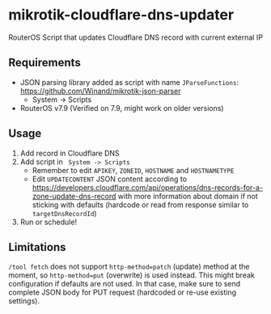 # mikrotik-cloudflare-dns-updater
RouterOS Script that updates Cloudflare DNS record with current external IP

## Requirements
* JSON parsing library added as script with name `JParseFunctions`: https://github.com/Winand/mikrotik-json-parser
  * System -> Scripts
* RouterOS v7.9 (Verified on 7.9, might work on older versions)

## Usage
1. Add record in Cloudflare DNS
1. Add script in ` System -> Scripts`
   * Remember to edit `APIKEY`, `ZONEID`, `HOSTNAME` and `HOSTNAMETYPE`
   * Edit `UPDATECONTENT` JSON content according to https://developers.cloudflare.com/api/operations/dns-records-for-a-zone-update-dns-record with more information about domain if not sticking with defaults (hardcode or read from response similar to `targetDnsRecordId`)
1. Run or schedule!

## Limitations
`/tool fetch` does not support `http-method=patch` (update) method at the moment, so `http-method=put` (overwrite) is used instead. This might break configuration if defaults are not used. In that case, make sure to send complete JSON body for PUT request (hardcoded or re-use existing settings). 
